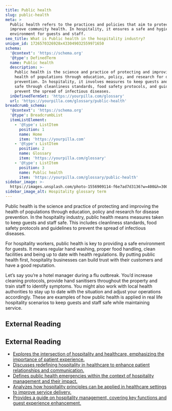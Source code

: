 ```yaml
---
title: Public health
slug: public-health
meta: >
  Public health refers to the practices and policies that aim to protect and
  improve community health. In hospitality, it ensures a safe and hygienic
  environment for guests and staff.
seo_title: What is Public health in the hospitality industry?
unique_id: 1726570326928x433049032559971650
schema:
  '@context': 'https://schema.org'
  '@type': DefinedTerm
  name: Public health
  description: >-
    Public health is the science and practice of protecting and improving the
    health of populations through education, policy, and research for disease
    prevention. In hospitality, it involves measures to keep guests and staff
    safe through cleanliness standards, food safety protocols, and guidelines to
    prevent the spread of infectious diseases.
  inDefinedTermSet: 'https://yourpilla.com/glossary'
  url: 'https://yourpilla.com/glossary/public-health'
breadcrumb_schema:
  '@context': 'https://schema.org'
  '@type': BreadcrumbList
  itemListElement:
    - '@type': ListItem
      position: 1
      name: Home
      item: 'https://yourpilla.com'
    - '@type': ListItem
      position: 2
      name: Glossary
      item: 'https://yourpilla.com/glossary'
    - '@type': ListItem
      position: 3
      name: Public health
      item: 'https://yourpilla.com/glossary/public-health'
sidebar_image: >-
  https://images.unsplash.com/photo-1556909114-f6e7ad7d3136?w=400&h=300&fit=crop&auto=format
sidebar_image_alt: Hospitality glossary term
---
```


Public health is the science and practice of protecting and improving the health of populations through education, policy and research for disease prevention. In the hospitality industry, public health means measures taken to keep guests and staff safe. This includes cleanliness standards, food safety protocols and guidelines to prevent the spread of infectious diseases.

For hospitality workers, public health is key to providing a safe environment for guests. It means regular hand washing, proper food handling, clean facilities and being up to date with health regulations. By putting public health first, hospitality businesses can build trust with their customers and have a good reputation.

Let’s say you’re a hotel manager during a flu outbreak. You’d increase cleaning protocols, provide hand sanitisers throughout the property and train staff to identify symptoms. You might also work with local health authorities to stay up to date with the situation and adjust your operations accordingly. These are examples of how public health is applied in real life hospitality scenarios to keep guests and staff safe while maintaining service.

## External Reading



## External Reading

*   [Explores the intersection of hospitality and healthcare, emphasizing the importance of patient experience.](https://www.sonifihealth.com/hospitality-in-healthcare/)
*   [Discusses redefining hospitality in healthcare to enhance patient relationships and communication.](https://www.bu.edu/bhr/2023/10/23/focusing-on-hospitality-in-hospitals/)
*   [Defines public health emergencies within the context of hospitality management and their impact.](https://library.fiveable.me/key-terms/hospitality-management/public-health-emergencies)
*   [Analyzes how hospitality principles can be applied in healthcare settings to improve service delivery.](https://www.millerknoll.com/articles/hospitality-in-healthcare)
*   [Provides a guide on hospitality management, covering key functions and guest experience enhancement.](https://safetyculture.com/topics/hospitality-management/)
